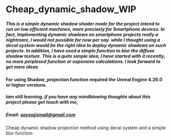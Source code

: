 # Cheap_dynamic_shadow_WIP

##### This is a simple dynamic shadow shader made for the project intend to run on low efficient machines, more precisely for Smartphone devices. In fact, Implementing dynamic shadows on smartphone projects really a nightmare, I would not possible for now per say. while I thought using a decal system would be the right idea to deploy dynamic shadows on such projects. In addition, I have used a simple function to blur the diffuse shadow texture. This is a quite simple idea, I have started with it recently, no more perplexed function or expensive calculations. I look forward to get more ideas


#### For using Shadow_projection function required the Unreal Engine 4.26.0 or higher versions.   

##### Iam still learning, if you have any mindblowing thoughts about this project please get touch with me, 
##### Email: sayoojjsmail@gmail.com
Cheap dynamic shadow projection method using decal system and a simple blur function 
